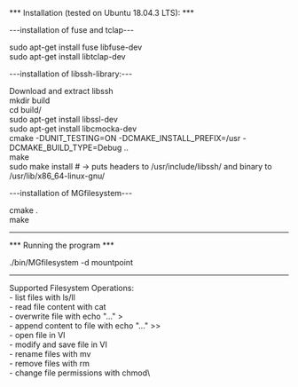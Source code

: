 *** Installation (tested on Ubuntu 18.04.3 LTS): ***

---installation of fuse and tclap---

sudo apt-get install fuse libfuse-dev\
sudo apt-get install libtclap-dev

---installation of libssh-library:---

Download and extract libssh\
mkdir build\
cd build/\
sudo apt-get install libssl-dev\
sudo apt-get install libcmocka-dev\
cmake -DUNIT_TESTING=ON -DCMAKE_INSTALL_PREFIX=/usr -DCMAKE_BUILD_TYPE=Debug ..\
make\
sudo make install # -> puts headers to /usr/include/libssh/ and binary to /usr/lib/x86_64-linux-gnu/

---installation of MGfilesystem---

cmake .\
make

****************************************************

*** Running the program ***

./bin/MGfilesystem -d mountpoint




****************************************************


Supported Filesystem Operations:\
    - list files with ls/ll\
    - read file content with cat\
    - overwrite file with echo "..." > \
    - append content to file with echo "..." >> \
    - open file in VI\
    - modify and save file in VI\
    - rename files with mv\
    - remove files with rm\
    - change file permissions with chmod\

